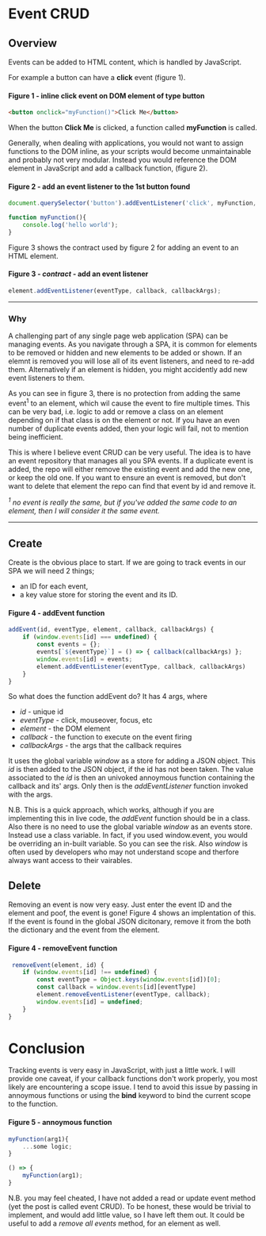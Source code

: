 # Event CRUD

## Overview
 Events can be added to HTML content, which is handled by JavaScript.

 For example a button can have a **click** event (figure 1).

 #### Figure 1 - inline click event on DOM element of type button

  ```html
<button onclick="myFunction()">Click Me</button>
```

When the button **Click Me** is clicked, a function called **myFunction** is called. 

Generally, when dealing with applications, you would not want to assign functions to the DOM inline, as your scripts would become unmaintainable and probably not very modular. Instead you would reference the DOM element in JavaScript and add a callback function, (figure 2).

#### Figure 2 - add an event listener to the 1st button found

```javascript
document.querySelector('button').addEventListener('click', myFunction, null);

function myFunction(){
    console.log('hello world');
}
```

Figure 3 shows the contract used by figure 2 for adding an event to an HTML element.

#### Figure 3 - *contract* - add an event listener 

```javascript
element.addEventListener(eventType, callback, callbackArgs);
```

***

### Why

A challenging part of any single page web application (SPA) can be managing events. As you navigate through a SPA, it is common for elements to be removed or hidden and new elements to be added or shown. If an elemnt is removed you will lose all of its event listeners, and need to re-add them. Alternatively if an element is hidden, you might accidently add new event listeners to them.

As you can see in figure 3, there is no protection from adding the same event<sup>1</sup> to an element, which wil cause the event to fire multiple times. This can be very bad, i.e. logic to add or remove a class on an element depending on if that class is on the element or not. If you have an even number of duplicate events added, then your logic will fail, not to mention being inefficient.  

This is where I believe event CRUD can be very useful. The idea is to have an event repository that manages all you SPA events. If a duplicate event is added, the repo will either remove the existing event and add the new one, or keep the old one. If you want to ensure an event is removed, but don't want to delete that element the repo can find that event by id and remove it.

*<sup>1</sup> no event is really the same, but if you've added the same code to an element, then I will consider it the same event.*

***

## Create

Create is the obvious place to start. If we are going to track events in our SPA we will need 2 things;
 - an ID for each event,
 - a key value store for storing the event and its ID.

#### Figure 4 - addEvent function
```javascript
addEvent(id, eventType, element, callback, callbackArgs) {
    if (window.events[id] === undefined) {
        const events = {};
        events[`${eventType}`] = () => { callback(callbackArgs) };
        window.events[id] = events;
        element.addEventListener(eventType, callback, callbackArgs)
    }
}
```

So what does the function addEvent do? It has 4 args, where
 - *id* - unique id
 - *eventType* - click, mouseover, focus, etc
 - *element* - the DOM element
 - *callback* - the function to execute on the event firing
 - *callbackArgs* - the args that the callback requires

It uses the global variable *window* as a store for adding a JSON object. This *id* is then added to the JSON object, if the id has not been taken. The value associated to the *id* is then an univoked annoymous function containing the callback and its' args. Only then is the *addEventListener* function invoked with the args.

N.B. This is a quick approach, which works, although if you are implementing this in live code, the *addEvent* function should be in a class. Also there is no need to use the global variable *window* as an events store. Instead use a class variable. In fact, if you used window.event, you would be overriding an in-built variable. So you can see the risk. Also *window* is often used by developers who may not understand scope and therfore always want access to their vairables.

## Delete

Removing an event is now very easy. Just enter the event ID and the element and poof, the event is gone! Figure 4 shows an implentation of this. If the event is found in the global JSON dicitonary, remove it from the both the dictionary and the event from the element.

#### Figure 4 - removeEvent function
```javascript
 removeEvent(element, id) {
    if (window.events[id] !== undefined) {
        const eventType = Object.keys(window.events[id])[0];
        const callback = window.events[id][eventType]
        element.removeEventListener(eventType, callback);
        window.events[id] = undefined;
    }
}
```

# Conclusion

Tracking events is very easy in JavaScript, with just a little work. I will provide one caveat, if your callback functions don't work properly, you most likely are encountering a scope issue. I tend to avoid this issue by passing in annoymous functions or using the **bind** keyword to bind the current scope to the function.

#### Figure 5 - annoymous function
```javascript
myFunction(arg1){
    ...some logic;
}

() => {
    myFunction(arg1);
}
```

N.B. you may feel cheated, I have not added a read or update event method (yet the post is called event CRUD). To be honest, these would be trivial to implement, and would add little value, so I have left them out. It could be useful to add a *remove all events* method, for an element as well.